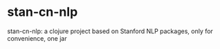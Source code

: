 stan-cn-nlp
===========

stan-cn-nlp: a clojure project based on Stanford NLP packages, only for convenience, one jar


